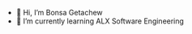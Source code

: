 - 👋 Hi, I’m Bonsa Getachew
- 🌱 I’m currently learning ALX Software Engineering

<!---
spongebonsa/spongebonsa is a ✨ special ✨ repository because its `README.md` (this file) appears on your GitHub profile.
You can click the Preview link to take a look at your changes.
--->
